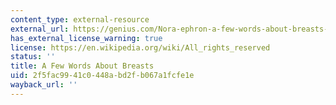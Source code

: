 ```yaml
---
content_type: external-resource
external_url: https://genius.com/Nora-ephron-a-few-words-about-breasts-annotated
has_external_license_warning: true
license: https://en.wikipedia.org/wiki/All_rights_reserved
status: ''
title: A Few Words About Breasts
uid: 2f5fac99-41c0-448a-bd2f-b067a1fcfe1e
wayback_url: ''
---
```

